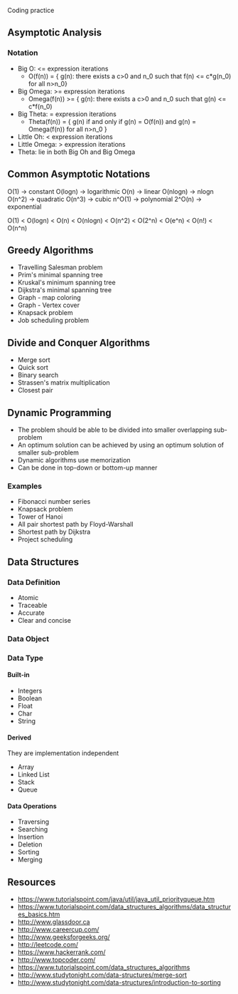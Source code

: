 Coding practice

## Asymptotic Analysis
### Notation
* Big O: <= expression iterations
	* O(f(n)) = { g(n): there exists a c>0 and n_0 such that f(n) <= c*g(n_0) for all n>n_0}
* Big Omega: >= expression iterations
	* Omega(f(n)) >= { g(n): there exists a c>0 and n_0 such that g(n) <= c*f(n_0)
* Big Theta: = expression iterations
	* Theta(f(n)) = { g(n) if and only if g(n) = O(f(n)) and g(n) = Omega(f(n)) for all n>n_0 }
* Little Oh: < expression iterations
* Little Omega: > expression iterations
* Theta: lie in both Big Oh and Big Omega

## Common Asymptotic Notations
O(1) -> constant
O(logn) -> logarithmic
O(n) -> linear
O(nlogn) -> nlogn
O(n^2) -> quadratic
O(n^3) -> cubic
n^O(1) -> polynomial
2^O(n) -> exponential

O(1) < O(logn) < O(n) < O(nlogn) < O(n^2) < O(2^n) < O(e^n) < O(n!) < O(n^n)

## Greedy Algorithms
* Travelling Salesman problem
* Prim's minimal spanning tree
* Kruskal's minimum spanning tree
* Dijkstra's minimal spanning tree
* Graph - map coloring
* Graph - Vertex cover
* Knapsack problem
* Job scheduling problem

## Divide and Conquer Algorithms
* Merge sort
* Quick sort
* Binary search
* Strassen's matrix multiplication
* Closest pair

## Dynamic Programming
* The problem should be able to be divided into smaller overlapping sub-problem
* An optimum solution can be achieved by using an optimum solution of smaller sub-problem
* Dynamic algorithms use memorization
* Can be done in top-down or bottom-up manner

### Examples
+ Fibonacci number series
+ Knapsack problem
+ Tower of Hanoi
+ All pair shortest path by Floyd-Warshall
+ Shortest path by Dijkstra
+ Project scheduling

## Data Structures
### Data Definition
- Atomic
- Traceable
- Accurate
- Clear and concise

### Data Object

### Data Type
#### Built-in
* Integers
* Boolean
* Float
* Char
* String

#### Derived
They are implementation independent
* Array
* Linked List
* Stack
* Queue

#### Data Operations
* Traversing
* Searching
* Insertion
* Deletion
* Sorting
* Merging

## Resources
* https://www.tutorialspoint.com/java/util/java_util_priorityqueue.htm
* https://www.tutorialspoint.com/data_structures_algorithms/data_structures_basics.htm
* http://www.glassdoor.ca
* http://www.careercup.com/
* http://www.geeksforgeeks.org/
* http://leetcode.com/
* https://www.hackerrank.com/
* http://www.topcoder.com/
* https://www.tutorialspoint.com/data_structures_algorithms
* http://www.studytonight.com/data-structures/merge-sort
* http://www.studytonight.com/data-structures/introduction-to-sorting
